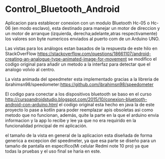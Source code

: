 # Control_Bluetooth_Android

Aplicacion para establecer conexion con un modulo Bluetooth Hc-05 o Hc-06 (en modo esclavo), esta destinado para manejar un motor de direccion y un motor de arranque 
(izquierda, derecha;adelante,atras respectivamente) los valores son byte numericos enviados al puerto com de un Arduino UNO.

Las vistas para los análogos estan basados de la respuesta de este hilo en StackOverFlow https://stackoverflow.com/questions/18661107/android-creating-an-analogue-type-animated-image-for-movement
se modifico el codigo original para añadir un metodo a la interfaz para detectar que el analogo volvio al centro.

La vista animada del speedmeter esta implementado gracias a la libreria de ibrahimsn98/speedometer:https://github.com/ibrahimsn98/speedometer

El codigo para conectar a los dispositivos bluetooth se baso en el curso http://cursoandroidstudio.blogspot.com/2015/10/conexion-bluetooth-android-con-arduino.html
el codigo original esta hecho en java la de este proyecto lo pase a kotlin para poder reemplazar apis obsoletas asi como metodo que no funcionan, además, quite la parte 
en la que el arduino envia informacion y la app lo recibe y lee ya que no era requirido en la funcionalidad principal de mi aplicación.

el tamaño de la vista en general de la aplicacion esta diseñada de forma generica a excepcion del speedmeter, ya que esa parte se diseño para un tamaño de pantalla en especifico(Mi celular Redmi note 10 pro) 
ya que todas la pruebas y el uso final se haria en este.

